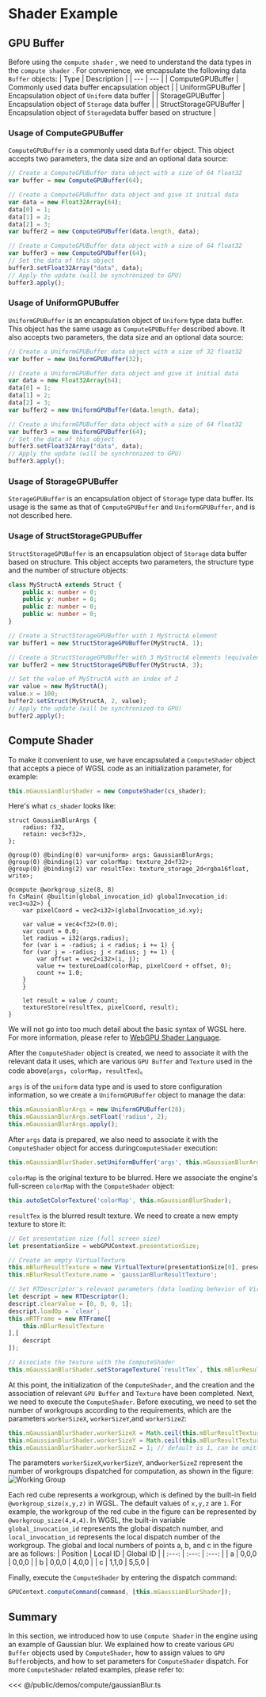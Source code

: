# Shader Example

## GPU Buffer
Before using the `compute shader` , we need to understand the data types in the `compute shader` . For convenience, we encapsulate the following data `Buffer` objects:
| Type | Description |
| --- | --- |
| ComputeGPUBuffer | Commonly used data buffer encapsulation object |
| UniformGPUBuffer | Encapsulation object of `Uniform` data buffer |
| StorageGPUBuffer | Encapsulation object of `Storage` data buffer |
| StructStorageGPUBuffer | Encapsulation object of `Storage`data buffer based on structure |

### Usage of ComputeGPUBuffer
`ComputeGPUBuffer` is a commonly used data `Buffer` object. This object accepts two parameters, the data size and an optional data source:
```ts
// Create a ComputeGPUBuffer data object with a size of 64 float32
var buffer = new ComputeGPUBuffer(64);

// Create a ComputeGPUBuffer data object and give it initial data
var data = new Float32Array(64);
data[0] = 1;
data[1] = 2;
data[2] = 3;
var buffer2 = new ComputeGPUBuffer(data.length, data);

// Create a ComputeGPUBuffer data object with a size of 64 float32
var buffer3 = new ComputeGPUBuffer(64);
// Set the data of this object
buffer3.setFloat32Array("data", data);
// Apply the update (will be synchronized to GPU)
buffer3.apply();
```

### Usage of UniformGPUBuffer
`UniformGPUBuffer` is an encapsulation object of `Uniform` type data buffer. This object has the same usage as `ComputeGPUBuffer` described above. It also accepts two parameters, the data size and an optional data source:
```ts
// Create a UniformGPUBuffer data object with a size of 32 float32
var buffer = new UniformGPUBuffer(32);

// Create a UniformGPUBuffer data object and give it initial data
var data = new Float32Array(64);
data[0] = 1;
data[1] = 2;
data[2] = 3;
var buffer2 = new UniformGPUBuffer(data.length, data);

// Create a UniformGPUBuffer data object with a size of 64 float32
var buffer3 = new UniformGPUBuffer(64);
// Set the data of this object
buffer3.setFloat32Array("data", data);
// Apply the update (will be synchronized to GPU)
buffer3.apply();
```

### Usage of StorageGPUBuffer
`StorageGPUBuffer` is an encapsulation object of `Storage` type data buffer. Its usage is the same as that of `ComputeGPUBuffer` and `UniformGPUBuffer`, and is not described here.

### Usage of StructStorageGPUBuffer
`StructStorageGPUBuffer` is an encapsulation object of `Storage` data buffer based on structure. This object accepts two parameters, the structure type and the number of structure objects:
```ts
class MyStructA extends Struct {
    public x: number = 0;
    public y: number = 0;
    public z: number = 0;
    public w: number = 0;
}

// Create a StructStorageGPUBuffer with 1 MyStructA element
var buffer1 = new StructStorageGPUBuffer(MyStructA, 1);

// Create a StructStorageGPUBuffer with 3 MyStructA elements (equivalent to a one-dimensional array with a length of 3)
var buffer2 = new StructStorageGPUBuffer(MyStructA, 3);

// Set the value of MyStructA with an index of 2
var value = new MyStructA();
value.x = 100;
buffer2.setStruct(MyStructA, 2, value);
// Apply the update (will be synchronized to GPU)
buffer2.apply();
```

## Compute Shader
To make it convenient to use, we have encapsulated a `ComputeShader` object that accepts a piece of WGSL code as an initialization parameter, for example:
```ts
this.mGaussianBlurShader = new ComputeShader(cs_shader);
```

Here's what `cs_shader` looks like:
```wgsl
struct GaussianBlurArgs {
    radius: f32,
    retain: vec3<f32>,
};

@group(0) @binding(0) var<uniform> args: GaussianBlurArgs;
@group(0) @binding(1) var colorMap: texture_2d<f32>;
@group(0) @binding(2) var resultTex: texture_storage_2d<rgba16float, write>;

@compute @workgroup_size(8, 8)
fn CsMain( @builtin(global_invocation_id) globalInvocation_id: vec3<u32>) {
    var pixelCoord = vec2<i32>(globalInvocation_id.xy);

    var value = vec4<f32>(0.0);
    var count = 0.0;
    let radius = i32(args.radius);
    for (var i = -radius; i < radius; i += 1) {
    for (var j = -radius; j < radius; j += 1) {
        var offset = vec2<i32>(i, j);
        value += textureLoad(colorMap, pixelCoord + offset, 0);
        count += 1.0;
    }
    }

    let result = value / count;
    textureStore(resultTex, pixelCoord, result);
}
```
We will not go into too much detail about the basic syntax of WGSL here. For more information, please refer to [WebGPU Shader Language](https://www.orillusion.com/zh/wgsl.html).

After the `ComputeShader` object is created, we need to associate it with the relevant data it uses, which are various `GPU Buffer` and `Texture` used in the code above(`args`，`colorMap`，`resultTex`)。

`args` is of the `uniform` data type and is used to store configuration information, so we create a `UniformGPUBuffer` object to manage the data:
```ts
this.mGaussianBlurArgs = new UniformGPUBuffer(28);
this.mGaussianBlurArgs.setFloat('radius', 2);
this.mGaussianBlurArgs.apply();
```

After `args` data is prepared, we also need to associate it with the `ComputeShader` object for access during`ComputeShader` execution:
```ts
this.mGaussianBlurShader.setUniformBuffer('args', this.mGaussianBlurArgs);
```

`colorMap` is the original texture to be blurred. Here we associate the engine's full-screen `colorMap` with the `ComputeShader` object:
```ts
this.autoSetColorTexture('colorMap', this.mGaussianBlurShader);
```

`resultTex` is the blurred result texture. We need to create a new empty texture to store it:
```ts
// Get presentation size (full screen size)
let presentationSize = webGPUContext.presentationSize;

// Create an empty VirtualTexture
this.mBlurResultTexture = new VirtualTexture(presentationSize[0], presentationSize[1], GPUTextureFormat.rgba16float, false, GPUTextureUsage.STORAGE_BINDING | GPUTextureUsage.TEXTURE_BINDING);
this.mBlurResultTexture.name = 'gaussianBlurResultTexture';

// Set RTDescriptor's relevant parameters (data loading behavior of VirtualTexture, etc.)
let descript = new RTDescriptor();
descript.clearValue = [0, 0, 0, 1];
descript.loadOp = `clear`;
this.mRTFrame = new RTFrame([
    this.mBlurResultTexture
],[
    descript
]);

// Associate the texture with the ComputeShader
this.mGaussianBlurShader.setStorageTexture(`resultTex`, this.mBlurResultTexture);
```

At this point, the initialization of the `ComputeShader`, and the creation and the association of relevant `GPU Buffer` and `Texture` have been completed. Next, we need to execute the `ComputeShader`. Before executing, we need to set the number of workgroups according to the requirements, which are the parameters `workerSizeX`,
`workerSizeY`,and `workerSizeZ`:
```ts
this.mGaussianBlurShader.workerSizeX = Math.ceil(this.mBlurResultTexture.width / 8);
this.mGaussianBlurShader.workerSizeY = Math.ceil(this.mBlurResultTexture.height / 8);
this.mGaussianBlurShader.workerSizeZ = 1; // default is 1, can be omitted here
```

The parameters `workerSizeX`,`workerSizeY`, and`workerSizeZ` represent the number of workgroups dispatched for computation, as shown in the figure:
![Working Group](/images/working_group.avif)

Each red cube represents a workgroup, which is defined by the built-in field `@workgroup_size(x,y,z)`  in WGSL. The default values of `x,y,z` are `1`. For example, the workgroup of the red cube in the figure can be represented by `@workgroup_size(4,4,4)`.
In WGSL, the built-in variable `global_invocation_id` represents the global dispatch number, and `local_invocation_id` represents the local dispatch number of the workgroup. The global and local numbers of points a, b, and c in the figure are as follows:
| Position | Local ID | Global ID |
| :---: | :---: | :---: |
| a | 0,0,0 | 0,0,0 |
| b | 0,0,0 | 4,0,0 |
| c | 1,1,0 | 5,5,0 |


Finally, execute the `ComputeShader` by entering the dispatch command:
```ts
GPUContext.computeCommand(command, [this.mGaussianBlurShader]);
```

## Summary
In this section, we introduced how to use `Compute Shader` in the engine using an example of Gaussian blur. We explained how to create various `GPU Buffer` objects used by `ComputeShader`, how to assign values to `GPU Buffer`objects, and how to set parameters for `ComputeShader` dispatch. For more `ComputeShader` related examples, please refer to:

<Demo :height="500" src="/demos/compute/gaussianBlur.ts"></Demo>

<<< @/public/demos/compute/gaussianBlur.ts
 